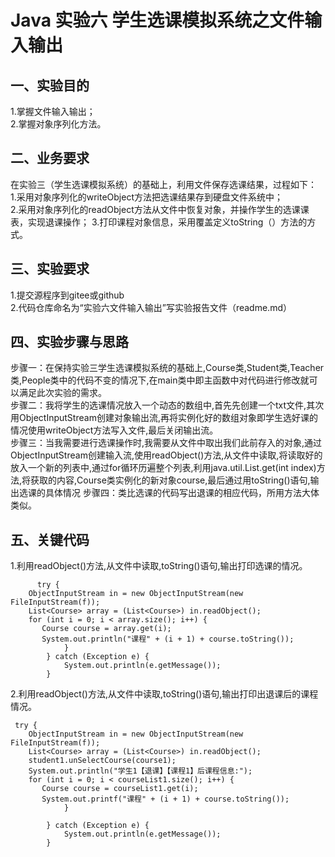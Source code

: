 # Java  实验六 学生选课模拟系统之文件输入输出  

## 一、实验目的
1.掌握文件输入输出；  
2.掌握对象序列化方法。

## 二、业务要求  
在实验三（学生选课模拟系统）的基础上，利用文件保存选课结果，过程如下：  
1.采用对象序列化的writeObject方法把选课结果存到硬盘文件系统中；  
2.采用对象序列化的readObject方法从文件中恢复对象，并操作学生的选课课表，实现退课操作；
3.打印课程对象信息，采用覆盖定义toString（）方法的方式。  
      
## 三、实验要求        
1.提交源程序到gitee或github    
2.代码仓库命名为“实验六文件输入输出”写实验报告文件（readme.md）  

## 四、实验步骤与思路         
步骤一：在保持实验三学生选课模拟系统的基础上,Course类,Student类,Teacher类,People类中的代码不变的情况下,在main类中即主函数中对代码进行修改就可以满足此次实验的需求。  
步骤二：我将学生的选课情况放入一个动态的数组中,首先先创建一个txt文件,其次用ObjectInputStream创建对象输出流,再将实例化好的数组对象即学生选好课的情况使用writeObject方法写入文件,最后关闭输出流。  
步骤三：当我需要进行选课操作时,我需要从文件中取出我们此前存入的对象,通过ObjectInputStream创建输入流,使用readObject()方法,从文件中读取,将读取好的放入一个新的列表中,通过for循环历遍整个列表,利用java.util.List.get(int index)方法,将获取的内容,Course类实例化的新对象course,最后通过用toString()语句,输出选课的具体情况
步骤四：类比选课的代码写出退课的相应代码，所用方法大体类似。
## 五、关键代码      
1.利用readObject()方法,从文件中读取,toString()语句,输出打印选课的情况。
```  
      try {
	ObjectInputStream in = new ObjectInputStream(new FileInputStream(f));
	List<Course> array = (List<Course>) in.readObject();
	for (int i = 0; i < array.size(); i++) {
	   Course course = array.get(i);
	   System.out.println("课程" + (i + 1) + course.toString());
			}
		} catch (Exception e) {
			System.out.println(e.getMessage());
		}
```
2.利用readObject()方法,从文件中读取,toString()语句,输出打印出退课后的课程情况。  
```
 try {
	ObjectInputStream in = new ObjectInputStream(new FileInputStream(f));
	List<Course> array = (List<Course>) in.readObject();
	student1.unSelectCourse(course1);
	System.out.println("学生1【退课】【课程1】后课程信息:");
	for (int i = 0; i < courseList1.size(); i++) {
	   Course course = courseList1.get(i);
	   System.out.printf("课程" + (i + 1) + course.toString());
			}

		} catch (Exception e) {
			System.out.println(e.getMessage());
		}









  


  

